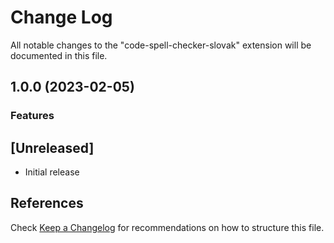 # Change Log

All notable changes to the "code-spell-checker-slovak" extension will be documented in this file.

## 1.0.0 (2023-02-05)


### Features


## [Unreleased]

- Initial release

## References

Check [Keep a Changelog](http://keepachangelog.com/) for recommendations on how to structure this file.
